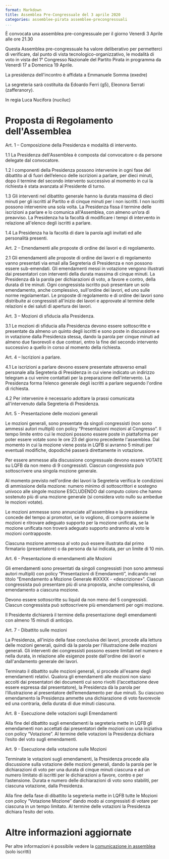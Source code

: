 ```yaml
---
format: Markdown
title: Assemblea Pre-Congressuale del 3 aprile 2020
categories: assemblee-pirata assemblee-precongressuali
...
```


È convocata una assemblea pre-congressuale per il giorno Venerdì 3 Aprile alle ore 21.30

Questa Assemblea pre-congressuale ha valore deliberativo per permetterci di verificare, dal punto di vista tecnologico-organizzativo, le modalità di voto in vista del 1° Congresso Nazionale del Partito Pirata in programma da Venerdì 17 a Domenica 19 Aprile.

La presidenza dell'incontro è affidata a Emmanuele Somma (exedre)

La segreteria sarà costituita da Edoardo Ferri (g5), Eleonora Serrati (zafferanory).

In regia Luca Nucifora (nuciluc)

# Proposta di Regolamento dell'Assemblea
Art. 1 – Composizione della Presidenza e modalità di intervento.

1.1 La Presidenza dell'Assemblea è composta dal convocatore o da persone delegate dal convocatore.

1.2 I componenti della Presidenza possono intervenire in ogni fase del dibattito al di fuori dell’elenco delle iscrizioni a parlare, per dieci minuti, dopo il termine del secondo intervento successivo al momento in cui la richiesta è stata avanzata al Presidente di turno.

1.3 Gli interventi nel dibattito generale hanno la durata massima di dieci minuti per gli iscritti al Partito e di cinque minuti per i non iscritti. I non iscritti possono intervenire una sola volta. La Presidenza fissa il termine delle iscrizioni a parlare e lo comunica all'Assemblea, con almeno un’ora di preavviso. La Presidenza ha la facoltà di modificare i tempi di intervento in relazione all'elenco degli iscritti a parlare.

1.4 La Presidenza ha la facoltà di dare la parola agli invitati ed alle personalità presenti.

Art. 2 – Emendamenti alle proposte di ordine dei lavori e di regolamento.

2.1 Gli emendamenti alle proposte di ordine dei lavori e di regolamento vanno presentati via email alla
Segreteria di Presidenza e non possono essere sub-emendati. Gli emendamenti messi in votazione vengono illustrati dai presentatori con interventi della durata massima di cinque minuti. La Presidenza dà la parola per dichiarazioni di voto, a favore e contro, della durata di tre minuti. Ogni congressista iscritto può presentare un solo emendamento, anche complessivo, sull'ordine dei lavori, ed uno sulle norme regolamentari. Le proposte di regolamento e di ordine dei lavori sono distribuite ai congressisti all'inizio dei lavori e approvate al termine delle relazioni e dei saluti di apertura dei lavori.

Art. 3 – Mozioni di sfiducia alla Presidenza.

3.1 Le mozioni di sfiducia alla Presidenza devono essere sottoscritte e presentate da almeno un quinto degli
iscritti e sono poste in discussione e in votazione dalla Presidenza stessa, dando la parola per cinque minuti ad almeno due favorevoli e due contrari, entro la fine del secondo intervento successivo a quello in corso al momento della richiesta.

Art. 4 – Iscrizioni a parlare.

4.1 Le iscrizioni a parlare devono essere presentate attraverso email personale alla Segreteria di Presidenza in cui viene indicato un indirizzo telegram a cui venire contattati per la preparazione dell'intervento. La Presidenza forma l’elenco generale degli iscritti a parlare seguendo l'ordine di richiesta.

4.2 Per intervenire è necessario adottare la prassi comunicata all'intervenuto dalla Segreteria di Presidenza.

Art. 5 - Presentazione delle mozioni generali

Le mozioni generali, sono presentate da singoli congressisti (non sono ammessi autori multipli) con policy “Presentazioni mozioni al Congresso”. Il tempo limite entro cui le mozioni possono essere poste in piattaforma per poter essere votate sono le ore 23 del giorno precedente l'assemblea. Dal momento in cui la mozione viene posta in LQFB si avranno 5 minuti per eventuali modifiche, dopodiché passerà direttamente in votazione.

Per essere ammesse alla discussione congressuale devono essere VOTATE su LQFB da non meno di 9 congressisti. Ciascun congressista può sottoscrivere una singola mozione generale.

Al momento previsto nell'ordine dei lavori la Segreteria verifica le condizioni di ammissione della mozione: numero minimo di sottoscrittori e sostegno univoco alle singole mozione ESCLUDENDO dal computo coloro che hanno sostenuto più di una mozione generale (si considera voto nullo su ambedue le mozioni votate).

Le mozioni ammesse sono annunciate all'assemblea e la presidenza concede del tempo ai promotori, se lo vogliono, di comporre assieme le mozioni e ritrovare adeguato supporto per la mozione unificata, se la mozione unificata non troverà adeguato supporto andranno al voto le mozioni contrapposte.

Ciascuna mozione ammessa al voto può essere illustrata dal primo firmatario (presentatore) o da persona da lui indicata, per un limite di 10 min.

Art. 6 - Presentazione di emendamenti alle Mozioni

Gli emendamenti sono presentati da singoli congressisti (non sono ammessi autori multipli) con policy “Presentazioni di Emendamenti”, indicando nel titolo “Emendamento a Mozione Generale #iXXXX - «descrizione»”. Ciascun congressista può presentare più di una proposta, anche complessiva, di emendamento a ciascuna mozione.

Devono essere sottoscritte su liquid da non meno del 5 congressisti. Ciascun congressista può sottoscrivere più emendamenti per ogni mozione.

Il Presidente dichiarerà il termine della presentazione degli emendamenti con almeno 15 minuti di anticipo.

Art. 7 - Dibattito sulle mozioni

La Presidenza, all'inizio della fase conclusiva dei lavori, procede alla lettura delle mozioni generali, quindi dà la parola per l’illustrazione delle mozioni generali. Gli interventi dei congressisti possono essere limitati nel numero e nella durata, in relazione alle esigenze poste dall'ordine dei lavori e dall'andamento generale dei lavori.

Terminato il dibattito sulle mozioni generali, si procede all'esame degli emendamenti relativi. Qualora gli emendamenti alle mozioni non siano accolti dai presentatori dei documenti cui sono rivolti (l’accettazione deve essere espressa dal presentatore), la Presidenza dà la parola per l’illustrazione al presentatore dell’emendamento per due minuti. Su ciascuno emendamento la Presidenza ammette una dichiarazione di voto favorevole ed una contraria, della durata di due minuti ciascuna.

Art. 8 - Esecuzione delle votazioni sugli Emendamenti

Alla fine del dibattito sugli emendamenti la segreteria mette in LQFB gli emendamenti non accettati dai presentatori delle mozioni con una iniziativa con policy “Votazione”. Al termine delle votazioni la Presidenza dichiara l’esito del voto sugli emendamenti.

Art. 9 - Esecuzione della votazione sulle Mozioni

Terminate le votazioni sugli emendamenti, la Presidenza procede alla discussione sulla votazione delle mozioni generali, dando la parola per le dichiarazioni di voto per una durata di cinque minuti ciascuna e ad un numero limitato di iscritti per le dichiarazioni a favore, contro e per l’astensione. Durata e numero delle dichiarazioni di voto sono stabiliti, per ciascuna votazione, dalla Presidenza.

Alla fine della fase di dibattito la segreteria mette in LQFB tutte le Mozioni con policy “Votazione Mozione” dando modo ai congressisti di votare per ciascuna in un tempo limitato. Al termine delle votazioni la Presidenza dichiara l’esito del voto.

# Altre informazioni aggiornate
Per altre informazioni è possibile vedere la [comunicazione in assemblea](https://agora.partito-pirata.it/initiative/show/6841.html) (solo iscritti)

